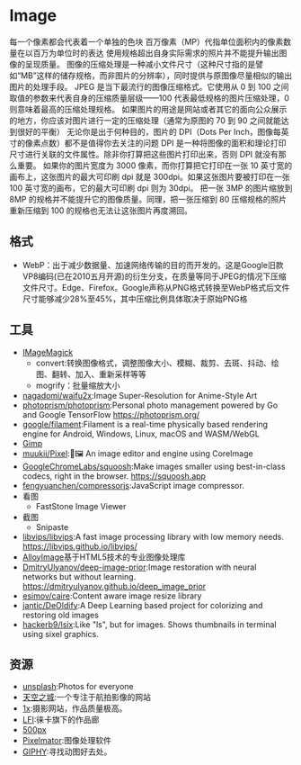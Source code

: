 # Image

每一个像素都会代表着一个单独的色块
百万像素（MP）代指单位面积内的像素数量在以百万为单位时的表达
使用规格超出自身实际需求的照片并不能提升输出图像的呈现质量。
图像的压缩处理是一种减小文件尺寸（这种尺寸指的是譬如“MB”这样的储存规格，而非图片的分辨率），同时提供与原图像尽量相似的输出图片的处理手段。
JPEG 是当下最流行的图像压缩格式。它使用从 0 到 100 之间取值的参数来代表自身的压缩质量层级——100 代表最低规格的图片压缩处理，0 则意味着最高的压缩处理规格。
如果图片的用途是网站或者其它的面向公众展示的地方，你应该对图片进行一定的压缩处理（通常为原图的 70 到 90 之间就能达到很好的平衡）
无论你是出于何种目的，图片的 DPI（Dots Per Inch，图像每英寸的像素点数）都不是值得你去关注的问题
DPI 是一种将图像的面积和理论打印尺寸进行关联的文件属性。除非你打算把这些图片打印出来，否则 DPI 就没有那么重要。
如果你的图片宽度为 3000 像素，而你打算把它打印在一张 10 英寸宽的画布上，这张图片的最大可印刷 dpi 就是 300dpi。如果这张图片要被打印在一张 100 英寸宽的画布，它的最大可印刷 dpi 则为 30dpi。
把一张 3MP 的图片缩放到 8MP 的规格并不能提升它的图像质量。同理，把一张压缩到 80 压缩规格的照片重新压缩到 100 的规格也无法让这张图片再度溯回。

## 格式

* WebP：出于减少数据量、加速网络传输的目的而开发的。这是Google旧款VP8编码(已在2010五月开源)的衍生分支，在质量等同于JPEG的情况下压缩文件尺寸。Edge、Firefox。Google声称从PNG格式转换至WebP格式后文件尺寸能够减少28%至45%，其中压缩比例具体取决于原始PNG格

## 工具

* [IMageMagick](https://imagemagick.cn/)
    - convert:转换图像格式，调整图像大小、模糊、裁剪、去斑、抖动、绘图、翻转、加入、重新采样等等
    - mogrify：批量缩放大小
* [nagadomi/waifu2x](https://github.com/nagadomi/waifu2x):Image Super-Resolution for Anime-Style Art
* [photoprism/photoprism](https://github.com/photoprism/photoprism):Personal photo management powered by Go and Google TensorFlow https://photoprism.org/
* [google/filament](https://github.com/google/filament):Filament is a real-time physically based rendering engine for Android, Windows, Linux, macOS and WASM/WebGL
* [Gimp](https://www.gimp.org)
* [muukii/Pixel](https://github.com/muukii/Pixel):🎨🖼 An image editor and engine using CoreImage
* [GoogleChromeLabs/squoosh](https://github.com/GoogleChromeLabs/squoosh):Make images smaller using best-in-class codecs, right in the browser. https://squoosh.app
* [fengyuanchen/compressorjs](https://github.com/fengyuanchen/compressorjs):JavaScript image compressor.
* 看图
    - FastStone Image Viewer
* 截图
    - Snipaste
* [libvips/libvips](https://github.com/libvips/libvips):A fast image processing library with low memory needs. https://libvips.github.io/libvips/
* [AlloyImage](https://github.com/AlloyTeam/AlloyImage)基于HTML5技术的专业图像处理库
* [DmitryUlyanov/deep-image-prior](https://github.com/DmitryUlyanov/deep-image-prior):Image restoration with neural networks but without learning. https://dmitryulyanov.github.io/deep_image_prior
* [esimov/caire](https://github.com/esimov/caire):Content aware image resize library
* [jantic/DeOldify](https://github.com/jantic/DeOldify):A Deep Learning based project for colorizing and restoring old images
* [hackerb9/lsix](https://github.com/hackerb9/lsix):Like "ls", but for images. Shows thumbnails in terminal using sixel graphics. 

## 资源

* [unsplash](https://unsplash.com/):Photos for everyone
*   [天空之城](https://www.skypixel.com/):一个专注于航拍影像的网站
*   [1x](https://1x.com/):摄影网站，作品质量极高。
*   [LFI](http://lfi-online.de/ceemes/en/gallery/):徕卡旗下的作品廊
*   [500px](https://500px.com/popular)
*   [Pixelmator](http://www.pixelmator.com):图像处理软件
*   [GIPHY](https://giphy.com/):寻找动图好去处。
